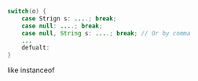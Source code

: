 ```java
switch(o) {
	case Strign s: ....; break;
	case null: ....; break;
	case null, String s: ....; break; // Or by comma
	...
	defualt:
}

```

like instanceof

